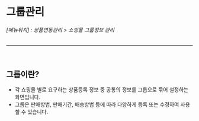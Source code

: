 <br>

# 그룹관리
<h6>[메뉴위치] : 상품연동관리 > 쇼핑몰 그룹정보 관리</h6>

---
<br>

## 그룹이란?
* 각 쇼핑몰 별로 요구하는 상품등록 정보 중 공통의 정보를 그룹으로 묶어 설정하는 화면입니다.
* 그룹은 판매방법, 판매기간, 배송방법 등에 따라 다양하게 등록 또는 수정하여 사용할 수 있습니다.